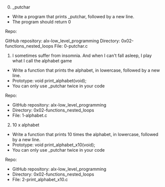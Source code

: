 0. _putchar
- Write a program that prints _putchar, followed by a new line.
- The program should return 0

Repo:

GitHub repository: alx-low_level_programming
Directory: 0x02-functions_nested_loops
File: 0-putchar.c

1. I sometimes suffer from insomnia. And when I can't fall asleep, I play what I call the alphabet game
- Write a function that prints the alphabet, in lowercase, followed by a new line.
- Prototype: void print_alphabet(void);
- You can only use _putchar twice in your code

Repo:

- GitHub repository: alx-low_level_programming
- Directory: 0x02-functions_nested_loops
- File: 1-alphabet.c


2. 10 x alphabet
- Write a function that prints 10 times the alphabet, in lowercase, followed by a new line.
- Prototype: void print_alphabet_x10(void);
- You can only use _putchar twice in your code

Repo:

- GitHub repository: alx-low_level_programming
- Directory: 0x02-functions_nested_loops
- File: 2-print_alphabet_x10.c

